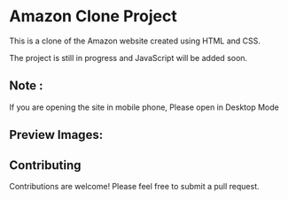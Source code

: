 # Amazon Clone Project

This is a clone of the Amazon website created using HTML and CSS. 

The project is still in progress and JavaScript will be added soon.



## Note : 
If you are opening the site in mobile phone, Please open in Desktop Mode

## Preview Images:


## Contributing

Contributions are welcome! Please feel free to submit a pull request.
